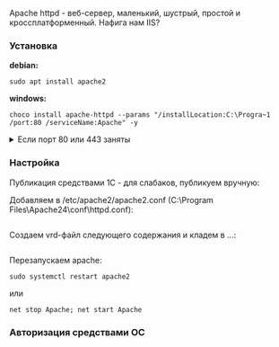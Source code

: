 Apache httpd - веб-сервер, маленький, шустрый, простой и кроссплатформенный. Нафига нам IIS?

### Установка  
**debian:**  
```
sudo apt install apache2
```
**windows:**  
```
choco install apache-httpd --params "/installLocation:C:\Progra~1 /port:80 /serviceName:Apache" -y
```
<details>
  <summary>Если порт 80 или 443 заняты</summary>
  
  D этом случае в процессе установки получм сообщение о невозможности открытия порта при запуске службы.  
В этом случае либо освобождаем порты (весьма вероятно, что уже установлен IIS и его нужно снести), либо меняем порты на нестандартные: в c:\Program Files\Apache24\conf\httpd.conf меняем  
```
Listen 80
```
на
```
Listen 5080
```
Для https: в C:\Program Files\Apache24\conf\extra\httpd-ahssl.conf меняем  
```
Listen 443
```
на
```
Listen 5443
```
Либо можно просто отключить ssl, поставив # перед строкой в c:\Program Files\Apache24\httpd.conf:
```
LoadModule ssl_module modules/mod_ssl.so
```
 </details>
  
### Настройка
Публикация средствами 1С - для слабаков, публикуем вручную:

Добавляем в /etc/apache2/apache2.conf (C:\Program Files\Apache24\conf\httpd.conf):
```
```
Создаем vrd-файл следующего содержания и кладем в ...:
```
```

Перезапускаем apache:  
```
sudo systemctl restart apache2
```
или 
```
net stop Apache; net start Apache
```


### Авторизация средствами ОС
